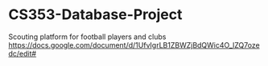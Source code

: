 # CS353-Database-Project
Scouting platform for football players and clubs
https://docs.google.com/document/d/1UfvIgrLB1ZBWZjBdQWic4O_lZQ7ozedc/edit#
